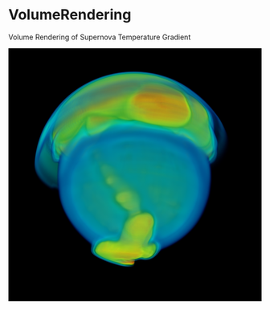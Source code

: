 # VolumeRendering

Volume Rendering of Supernova Temperature Gradient

![VolumeRendering.png](https://github.com/jpeter17/VolumeRendering/blob/main/VolumeRendering.png)
